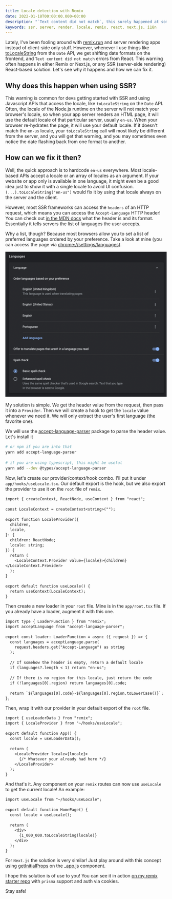 ```yaml
---
title: Locale detection with Remix
date: 2022-01-18T00:00:00.000+00:00
description: "`Text content did not match`, this surely happened at some point if using any Javascript API that accesses the default locale during server rendering. Let's fix it!"
keywords: ssr, server, render, locale, remix, react, next.js, i18n
---
```


Lately, I've been fooling around with [remix.run](https://remix.run) and server rendering apps instead of client-side only stuff. However, whenever I use things like [toLocaleString](https://developer.mozilla.org/pt-BR/docs/Web/JavaScript/Reference/Global_Objects/Date/toLocaleString) from the `Date` API, we get shifting date formats on the frontend, and `Text content did not match` errors from React. This warning often happens in either Remix or Next.js, or any SSR (server-side rendering) React-based solution. Let's see why it happens and how we can fix it.

## Why does this happen when using SSR?

This warning is common for devs getting started with SSR and using Javascript APIs that access the locale, like `toLocaleString` on the `Date` API. Often, the locale of the Node.js runtime on the server will not match your browser's locale, so when your app server renders an HTML page, it will use the default locale of that particular server, usually `en-us`. When your browser re-hydrates the page, it will use your default locale. If it doesn't match the `en-us` locale, your `toLocaleString` call will most likely be different from the server, and you will get that warning, and you may sometimes even notice the date flashing back from one format to another.

## How can we fix it then?

Well, the quick approach is to hardcode `en-us` everywhere. Most locale-based APIs accept a locale or an array of locales as an argument. If your website or app only is available in one language, it might even be a good idea just to show it with a single locale to avoid UI confusion. `(...).toLocaleString("en-us")` would fix it by using that locale always on the server and the client.

However, most SSR frameworks can access the `headers` of an HTTP request, which means you can access the `Accept-Language` HTTP header! You can check out [in the MDN docs](https://developer.mozilla.org/en-US/docs/Web/HTTP/Headers/Accept-Language) what the header is and its format. Essentially it tells servers the list of languages the user accepts.

Why a list, though? Because most browsers allow you to set a list of preferred languages ordered by your preference. Take a look at mine (you can access the page via [chrome://settings/languages](chrome://settings/languages)).

![My list of preferred languages: UK English, US English, English, Portuguese](../../assets/images/browser-languages.png)

My solution is simple. We get the header value from the request, then pass it into a `Provider`. Then we will create a hook to get the `locale` value whenever we need it. We will only extract the user's first language (the favorite one).

We will use the [accept-language-parser](https://www.npmjs.com/package/accept-language-parser) package to parse the header value. Let's install it

```bash
# or npm if you are into that
yarn add accept-language-parser

# if you are using typescript, this might be useful
yarn add --dev @types/accept-language-parser
```

Now, let's create our provider/context/hook combo. I'll put it under `app/hooks/useLocale.tsx`. Our default export is the hook, but we also export the provider to use it on the `root` file of `remix`.

```tsx:app/hooks/useLocale.tsx
import { createContext, ReactNode, useContext } from "react";

const LocaleContext = createContext<string>("");

export function LocaleProvider({
  children,
  locale,
}: {
  children: ReactNode;
  locale: string;
}) {
  return (
    <LocaleContext.Provider value={locale}>{children}</LocaleContext.Provider>
  );
}

export default function useLocale() {
  return useContext(LocaleContext);
}
```

Then create a new loader in your `root` file. Mine is in the `app/root.tsx` file. If you already have a loader, augment it with this one.

```tsx:app/root.tsx
import type { LoaderFunction } from "remix";
import acceptLanguage from "accept-language-parser";

export const loader: LoaderFunction = async ({ request }) => {
  const languages = acceptLanguage.parse(
    request.headers.get("Accept-Language") as string
  );

  // If somehow the header is empty, return a default locale
  if (languages?.length < 1) return "en-us";

  // If there is no region for this locale, just return the code
  if (!languages[0].region) return languages[0].code;

  return `${languages[0].code}-${languages[0].region.toLowerCase()}`;
};
```

Then, wrap it with our provider in your default export of the `root` file.

```tsx:app/root.tsx
import { useLoaderData } from "remix";
import { LocaleProvider } from "~/hooks/useLocale";

export default function App() {
  const locale = useLoaderData();

  return (
    <LocaleProvider locale={locale}>
      {/* Whatever your already had here */}
    </LocaleProvider>
  );
}
```

And that's it. Any component on your `remix` routes can now use `useLocale` to get the current locale! An example:

```tsx:app/routes/index.tsx
import useLocale from "~/hooks/useLocale";

export default function HomePage() {
  const locale = useLocale();

  return (
    <div>
      {1_000_000.toLocaleString(locale)}
    </div>
  );
}
```

For `Next.js` the solution is very similar! Just play around with this concept using [getInitialProps](https://nextjs.org/docs/api-reference/data-fetching/get-initial-props) on the [\_app.js](https://nextjs.org/docs/advanced-features/custom-app) component.

I hope this solution is of use to you! You can see it in action [on my remix starter repo](https://github.com/jfranciscosousa/remix-prisma-starter) with `prisma` support and auth via cookies.

Stay safe!
